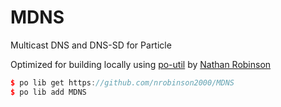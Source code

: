 # MDNS

Multicast DNS and DNS-SD for Particle

Optimized for building locally using [po-util](https://github.com/nrobinson2000/po-util) by [Nathan Robinson](https://github.com/nrobinson2000)

```cpp
$ po lib get https://github.com/nrobinson2000/MDNS
$ po lib add MDNS
```

